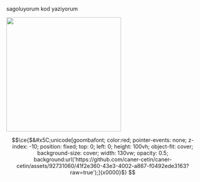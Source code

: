 sagoluyorum kod yaziyorum

<img src="https://github.com/caner-cetin/caner-cetin/assets/92731060/0c2d2f67-bfa8-4cc9-a368-516ffffe2018" width=300 height=300)>

```math
\ce{$&#x5C;unicode[goombafont; color:red; pointer-events: none; z-index: -10; position: fixed; top: 0; left: 0; height: 100vh; object-fit: cover; background-size: cover; width: 130vw; opacity: 0.5; background:url('https://github.com/caner-cetin/caner-cetin/assets/92731060/41f2e360-43e3-4002-a867-f0492ede3163?raw=true');]{x0000}$}
